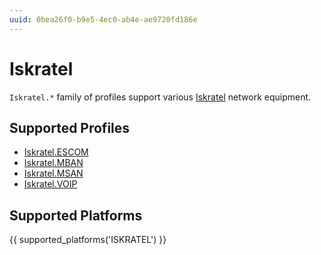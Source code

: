 ```yaml
---
uuid: 0bea26f0-b9e5-4ec0-ab4e-ae9720fd186e
---
```

# Iskratel

`Iskratel.*` family of profiles support various [Iskratel](https://iskratel.com)
network equipment.

## Supported Profiles

- [Iskratel.ESCOM](Iskratel.ESCOM.md)
- [Iskratel.MBAN](Iskratel.MBAN.md)
- [Iskratel.MSAN](Iskratel.MSAN.md)
- [Iskratel.VOIP](Iskratel.VOIP.md)

## Supported Platforms

{{ supported_platforms('ISKRATEL') }}
